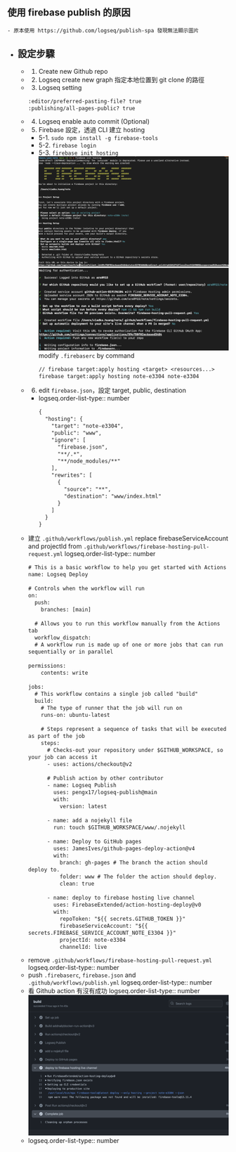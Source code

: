 ## 使用 firebase publish 的原因
	- 原本使用 https://github.com/logseq/publish-spa 發現無法顯示圖片
- ## 設定步驟
	- 1. Create new Github repo
	- 2. Logseq create new graph 指定本地位置到 git clone 的路徑
	- 3. Logseq setting
	  ```
	  :editor/preferred-pasting-file? true
	  :publishing/all-pages-public? true
	  ```
	- 4. Logseq enable auto commit (Optional)
	- 5. Firebase 設定，透過 CLI 建立 hosting
		- 5-1. `sudo npm install -g firebase-tools`
		- 5-2. `firebase login`
		- 5-3. `firebase init hosting`
		  ![image.png](../assets/image_1719212096536_0.png)
		  ![image.png](../assets/image_1719212150032_0.png)modify `.firebaserc` by command 
		  ```
		  // firebase target:apply hosting <target> <resources...>
		  firebase target:apply hosting note-e3304 note-e3304
		  ```
	- 6. edit `firebase.json`，設定 target, public, destination
		- logseq.order-list-type:: number
		  ```
		  {
		    "hosting": {
		      "target": "note-e3304",
		      "public": "www",
		      "ignore": [
		        "firebase.json",
		        "**/.*",
		        "**/node_modules/**"
		      ],
		      "rewrites": [
		        {
		          "source": "**",
		          "destination": "www/index.html"
		        }
		      ]
		    }
		  }
		  ```
	- 建立 `.github/workflows/publish.yml` replace firebaseServiceAccount and projectId from `.github/workflows/firebase-hosting-pull-request.yml`
	  logseq.order-list-type:: number
	  ```
	  # This is a basic workflow to help you get started with Actions
	  name: Logseq Deploy
	  
	  # Controls when the workflow will run
	  on:
	    push:
	      branches: [main]
	  
	    # Allows you to run this workflow manually from the Actions tab
	    workflow_dispatch:
	    # A workflow run is made up of one or more jobs that can run sequentially or in parallel
	  
	  permissions:
	      contents: write
	  
	  jobs:
	    # This workflow contains a single job called "build"
	    build:
	      # The type of runner that the job will run on
	      runs-on: ubuntu-latest
	  
	      # Steps represent a sequence of tasks that will be executed as part of the job
	      steps:
	        # Checks-out your repository under $GITHUB_WORKSPACE, so your job can access it
	        - uses: actions/checkout@v2
	        
	        # Publish action by other contributor
	        - name: Logseq Publish
	          uses: pengx17/logseq-publish@main
	          with:
	            version: latest
	  
	        - name: add a nojekyll file
	          run: touch $GITHUB_WORKSPACE/www/.nojekyll
	  
	        - name: Deploy to GitHub pages
	          uses: JamesIves/github-pages-deploy-action@v4
	          with:
	            branch: gh-pages # The branch the action should deploy to.
	            folder: www # The folder the action should deploy.
	            clean: true
	  
	        - name: deploy to firebase hosting live channel
	          uses: FirebaseExtended/action-hosting-deploy@v0
	          with:
	            repoToken: "${{ secrets.GITHUB_TOKEN }}"
	            firebaseServiceAccount: "${{ secrets.FIREBASE_SERVICE_ACCOUNT_NOTE_E3304 }}"
	            projectId: note-e3304
	            channelId: live
	  ```
	- remove `.github/workflows/firebase-hosting-pull-request.yml`
	  logseq.order-list-type:: number
	- push `.firebaserc`, `firebase.json` and `.github/workflows/publish.yml`
	  logseq.order-list-type:: number
	- 看 Github action 有沒有成功
	  logseq.order-list-type:: number
	  ![image.png](../assets/image_1719213052775_0.png)
	- logseq.order-list-type:: number